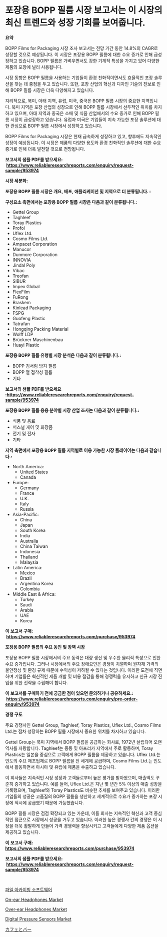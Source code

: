 <p><h1>포장용 BOPP 필름 시장 보고서는 이 시장의 최신 트렌드와 성장 기회를 보여줍니다.</h1></p><p><strong>요약</strong></p>
<p><p>BOPP Films for Packaging 시장 조사 보고서는 전망 기간 동안 14.8%의 CAGR로 성장할 것으로 예상됩니다. 이 시장은 포장용 BOPP 필름에 대한 수요 증가로 인해 급성장하고 있습니다. BOPP 필름은 가벼우면서도 강한 기계적 특성을 가지고 있어 다양한 제품의 포장에 널리 사용됩니다. </p><p>시장 동향은 BOPP 필름을 사용하는 기업들이 환경 친화적이면서도 효율적인 포장 솔루션을 찾는 데 중점을 두고 있습니다. 또한, 포장 산업의 혁신과 디자인 기술의 진보로 인해 BOPP 필름 시장은 더욱 다양해지고 있습니다. </p><p>지리적으로, 북미, 아태 지역, 유럽, 미국, 중국은 BOPP 필름 시장의 중요한 지역입니다. 북미 지역은 포장 산업의 성장으로 인해 BOPP 필름 시장에서 선두적인 위치를 차지하고 있으며, 아태 지역과 중국은 소매 및 식품 산업에서의 수요 증가로 인해 BOPP 필름 시장이 급성장하고 있습니다. 유럽과 미국은 기업들이 지속 가능한 포장 솔루션에 대한 관심으로 BOPP 필름 시장에서 성장하고 있습니다. </p><p>BOPP Films for Packaging 시장은 현재 급속하게 성장하고 있고, 향후에도 지속적인 성장이 예상됩니다. 이 시장은 제품의 다양한 용도와 환경 친화적인 솔루션에 대한 수요 증가로 인해 더욱 발전할 것으로 전망됩니다.</p></p>
<p><strong>보고서의 샘플 PDF를 받으세요: &nbsp;<a href="https://www.reliableresearchreports.com/enquiry/request-sample/953974">https://www.reliableresearchreports.com/enquiry/request-sample/953974</a></strong></p>
<p><strong>시장 세분화:</strong></p>
<p><strong> 포장용 BOPP 필름 시장은 개요, 배포, 애플리케이션 및 지역으로 더 분류됩니다. :</strong></p>
<p><strong>구성요소 측면에서는 포장용 BOPP 필름 시장은 다음과 같이 분류됩니다.:</strong></p>
<p><ul><li>Gettel Group</li><li>Taghleef</li><li>Toray Plastics</li><li>Profol</li><li>Uflex Ltd.</li><li>Cosmo Films Ltd.</li><li>Ampacet Corporation</li><li>Manucor</li><li>Dunmore Corporation</li><li>INNOVIA</li><li>Jindal Poly</li><li>Vibac</li><li>Treofan</li><li>SIBUR</li><li>Impex Global</li><li>FlexFilm</li><li>FuRong</li><li>Braskem</li><li>Kinlead Packaging</li><li>FSPG</li><li>Guofeng Plastic</li><li>Tatrafan</li><li>Hongqing Packing Material</li><li>Wolff LDP</li><li>Brückner Maschinenbau</li><li>Huayi Plastic</li></ul></p>
<p><strong> 포장용 BOPP 필름 유형별 시장 분석은 다음과 같이 분류됩니다.:</strong></p>
<p><ul><li>BOPP 김서림 방지 필름</li><li>BOPP 열 접착성 필름</li><li>기타</li></ul></p>
<p><strong>보고서의 샘플 PDF를 받으세요 :<a href="https://www.reliableresearchreports.com/enquiry/request-sample/953974">https://www.reliableresearchreports.com/enquiry/request-sample/953974</a></strong></p>
<p><strong> 포장용 BOPP 필름 응용 분야별 시장 산업 조사는 다음과 같이 분류됩니다.:</strong></p>
<p><ul><li>식품 및 음료</li><li>퍼스널 케어 및 화장품</li><li>전기 및 전자</li><li>기타</li></ul></p>
<p><strong>지역 측면에서 포장용 BOPP 필름 지역별로 이용 가능한 시장 플레이어는 다음과 같습니다.:</strong></p>
<p><ul>
    <li>
        North America:
        <ul>
            <li>United States</li>
            <li>Canada</li>
        </ul>
    </li>
    <li>
        Europe:
        <ul>
            <li>Germany</li>
            <li>France</li>
            <li>U.K.</li>
            <li>Italy</li>
            <li>Russia</li>
        </ul>
    </li>
    <li>
        Asia-Pacific:
        <ul>
            <li>China</li>
            <li>Japan</li>
            <li>South Korea</li>
            <li>India</li>
            <li>Australia</li>
            <li>China Taiwan</li>
            <li>Indonesia</li>
            <li>Thailand</li>
            <li>Malaysia</li>
        </ul>
    </li>
    <li>
        Latin America:
        <ul>
            <li>Mexico</li>
            <li>Brazil</li>
            <li>Argentina Korea</li>
            <li>Colombia</li>
        </ul>
    </li>
    <li>
        Middle East & Africa:
        <ul>
            <li>Turkey</li>
            <li>Saudi</li>
            <li>Arabia</li>
            <li>UAE</li>
            <li>Korea</li>
        </ul>
    </li>
    </ul></p>
<p><strong>이 보고서 구매: &nbsp;<a href="https://www.reliableresearchreports.com/purchase/953974">https://www.reliableresearchreports.com/purchase/953974</a></strong></p>
<p><strong>포장용 BOPP 필름의 주요 동인 및 장벽 시장</strong></p>
<p><p>포장용 BOPP 필름 시장에서의 주요 동력은 대량 생산 및 우수한 물리적 특성으로 인한 수요 증가입니다. 그러나 시장에서의 주요 장애요인은 경쟁이 치열하며 원자재 가격의 불안정성 및 환경 규제 때문에 수익성이 저하될 수 있다는 것입니다. 이러한 도전에 직면하며 기업들은 혁신적인 제품 개발 및 비용 절감을 통해 경쟁력을 유지하고 신규 시장 진입을 위한 전략을 수립해야 합니다.</p></p>
<p><strong>이 보고서를 구매하기 전에 궁금한 점이 있으면 문의하거나 공유하세요.: &nbsp;<a href="https://www.reliableresearchreports.com/enquiry/pre-order-enquiry/953974">https://www.reliableresearchreports.com/enquiry/pre-order-enquiry/953974</a></strong></p>
<p><strong>경쟁 구도</strong></p>
<p><p>주요 경쟁사인 Gettel Group, Taghleef, Toray Plastics, Uflex Ltd., Cosmo Films Ltd.는 점차 성장하는 BOPP 필름 시장에서 중요한 위치를 차지하고 있습니다.</p><p>Gettel Group는 북미 지역에서 BOPP 필름을 공급하는 회사로, 1972년 설립되어 오랜 역사를 자랑합니다. Taghleef는 중동 및 아프리카 지역에서 주로 활동하며, Toray Plastics는 일본을 중심으로 고객에게 BOPP 필름을 제공하고 있습니다. Uflex Ltd.는 인도의 주요 제조업체로 BOPP 필름을 전 세계에 공급하며, Cosmo Films Ltd.는 인도에서 활동하면서 아시아 및 유럽에 제품을 수출하고 있습니다.</p><p>이 회사들은 지속적인 시장 성장과 고객들로부터 높은 평가를 받아왔으며, 매출액도 꾸준히 증가하고 있습니다. 예를 들어, Uflex Ltd.은 지난 몇 년간 5% 이상의 매출 성장을 기록했으며, Taghleef와 Toray Plastics도 비슷한 추세를 보여주고 있습니다. 이러한 기업들의 성공은 고품질의 BOPP 필름을 생산하고 세계적으로 수요가 증가하는 포장 시장에 적시에 공급했기 때문에 가능했습니다.</p><p>BOPP 필름 시장은 점점 확장되고 있는 가운데, 이들 회사는 지속적인 혁신과 고객 중심적인 접근으로 시장에서 성공을 거두고 있습니다. 이러한 높은 경쟁사 간의 경쟁은 이 시장을 더욱 활발하게 만들어 가격 경쟁력을 향상시키고 고객들에게 다양한 제품 옵션을 제공하고 있습니다.</p></p>
<p><strong>이 보고서 구매: &nbsp; <a href="https://www.reliableresearchreports.com/purchase/953974">https://www.reliableresearchreports.com/purchase/953974</a></strong></p>
<p><strong>보고서의 샘플 PDF를 받으세요: &nbsp;<a href="https://www.reliableresearchreports.com/enquiry/request-sample/953974">https://www.reliableresearchreports.com/enquiry/request-sample/953974</a></strong><strong></strong></p>
<p>&nbsp;</p>
<p><p><a href="https://medium.com/@juanfeeney98978/%ED%8C%8C%EC%9D%BC-%EC%95%84%EC%B9%B4%EC%9D%B4%EB%B9%99-%EC%86%8C%ED%94%84%ED%8A%B8%EC%9B%A8%EC%96%B4-%EC%8B%9C%EC%9E%A5-%EB%B3%B4%EA%B3%A0%EC%84%9C%EB%8A%94-%EC%9D%B4-%EC%8B%9C%EC%9E%A5%EC%9D%98-%EC%B5%9C%EC%8B%A0-%ED%8A%B8%EB%A0%8C%EB%93%9C%EC%99%80-%EC%84%B1%EC%9E%A5-%EA%B8%B0%ED%9A%8C%EB%A5%BC-%EB%B3%B4%EC%97%AC%EC%A4%8D%EB%8B%88%EB%8B%A4-5d05e50ae233">파일 아카이빙 소프트웨어</a></p><p><a href="https://boundless-drawbridge-702.notion.site/On-ear-Headphones-Market-Research-Report-The-Key-To-Successful-Business-Strategy-Forecasted-for-Per-343bbc62e0374528aa5ef8a82fb62907">On-ear Headphones Market</a></p><p><a href="https://gamy-alyssum-396.notion.site/Over-ear-Headphones-Market-Size-Share-Trends-Analysis-Report-By-Material-By-Type-By-End-user-B-e3331c75d51a43e194416a8470dc6cb0">Over-ear Headphones Market</a></p><p><a href="https://view.publitas.com/reportprime-1/digital-pressure-sensors-market-research-report-provides-thorough-industry-overview-which-offers-an-in-depth-analysis-of-product-trends-and-new-market-divisions/">Digital Pressure Sensors Market</a></p><p><a href="https://github.com/jkjreqjscoxx7/Market-Research-Report-List-1/blob/main/1199579185077.md">カフェとバー</a></p></p>